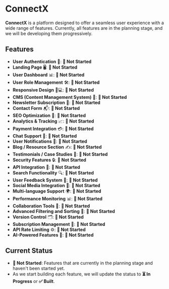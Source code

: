 
# ConnectX

**ConnectX** is a platform designed to offer a seamless user experience with a wide range of features. Currently, all features are in the planning stage, and we will be developing them progressively.

## Features

- **User Authentication** 🔑: **🔲 Not Started**
- **Landing Page** 🖥️: **🔲 Not Started**
- **User Dashboard** 📊: **🔲 Not Started**
- **User Role Management** 🛠️: **🔲 Not Started**
- **Responsive Design** 📱💻: **🔲 Not Started**
- **CMS (Content Management System)** 📝: **🔲 Not Started**
- **Newsletter Subscription** 📨: **🔲 Not Started**
- **Contact Form** 📬: **🔲 Not Started**
- **SEO Optimization** 🚀: **🔲 Not Started**
- **Analytics & Tracking** 📈: **🔲 Not Started**
- **Payment Integration** 💳: **🔲 Not Started**
- **Chat Support** 💬: **🔲 Not Started**
- **User Notifications** 🔔: **🔲 Not Started**
- **Blog / Resource Section** ✍️: **🔲 Not Started**
- **Testimonials / Case Studies** 🌟: **🔲 Not Started**
- **Security Features** 🔒: **🔲 Not Started**
- **API Integration** 🔗: **🔲 Not Started**
- **Search Functionality** 🔍: **🔲 Not Started**
- **User Feedback System** 📝: **🔲 Not Started**
- **Social Media Integration** 📱: **🔲 Not Started**
- **Multi-language Support** 🌍: **🔲 Not Started**
- **Performance Monitoring** 📊: **🔲 Not Started**
- **Collaboration Tools** 🤝: **🔲 Not Started**
- **Advanced Filtering and Sorting** 🔄: **🔲 Not Started**
- **Version Control** 🗂️: **🔲 Not Started**
- **Subscription Management** 📅: **🔲 Not Started**
- **API Rate Limiting** ⚙️: **🔲 Not Started**
- **AI-Powered Features** 🤖: **🔲 Not Started**

## Current Status

- **🔲 Not Started**: Features that are currently in the planning stage and haven't been started yet.
- As we start building each feature, we will update the status to **⏳ In Progress** or **✅ Built**.
